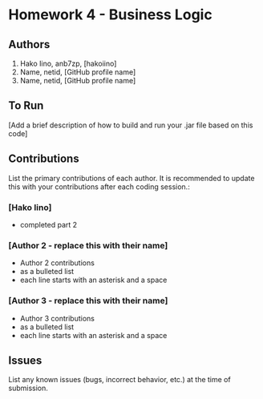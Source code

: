 # Homework 4 - Business Logic

## Authors
1) Hako Iino, anb7zp, [hakoiino]
2) Name, netid, [GitHub profile name]
3) Name, netid, [GitHub profile name]

## To Run

[Add a brief description of how to build and run your .jar file based on this code]

## Contributions

List the primary contributions of each author. It is recommended to update this with your contributions after each coding session.:

### [Hako Iino]

- completed part 2

### [Author 2 - replace this with their name]

* Author 2 contributions
* as a bulleted list
* each line starts with an asterisk and a space

### [Author 3 - replace this with their name]

* Author 3 contributions
* as a bulleted list
* each line starts with an asterisk and a space

## Issues

List any known issues (bugs, incorrect behavior, etc.) at the time of submission.